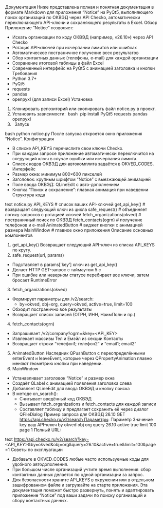 Документация
Ниже представлена полная и понятная документация в формате Markdown для приложения “Notice” на PyQt5, выполняющего поиск организаций по ОКВЭД через API Checko, автоматически переключающего API-ключи и сохраняющего результаты в Excel.
Обзор
Приложение “Notice” позволяет:
* Искать организации по коду ОКВЭД (например, «26.10») через API Checko
* Ротация API-ключей при исчерпании лимитов или ошибках
* Автоматическое постраничное получение всех результатов
* Сбор контактных данных (телефоны, e-mail) для каждой организации
* Сохранение итоговой таблицы в файл Excel
* Современный интерфейс на PyQt5 с анимацией заголовка и кнопки
Требования
* Python 3.7+
* PyQt5
* requests
* pandas
* openpyxl (для записи Excel)
Установка
1. Клонировать репозиторий или скопировать файл notice.py в проект.
2. Установить зависимости:  bash  pip install PyQt5 requests pandas openpyxl
3.  
Запуск

bash
python notice.py
После запуска откроется окно приложения “Notice”.
Конфигурация
* В списке API_KEYS перечислите свои ключи Checko.
* При каждом запросе приложение автоматически переключится на следующий ключ в случае ошибки или исчерпания лимита.
* Список кодов ОКВЭД для автокомплита задаётся в OKVED_CODES.
Интерфейс
* Размер окна: минимум 800×600 пикселей
* Заголовок: крупным шрифтом “Notice” с выезжающей анимацией
* Поле ввода ОКВЭД: QLineEdit с авто-дополнением
* Кнопка “Поиск и сохранение”: плавная анимация при наведении
Структура кода

text
notice.py
   API_KEYS         # список ваших API-ключей
   get_api_key()    # возвращает следующий ключ из цикла
   safe_request()   # объединяет логику запросов с ротацией ключей
   fetch_organizations(okved)  # постраничный поиск по ОКВЭД
   fetch_contacts(ogrn)        # получение телефонов и e-mail
   AnimatedButton    # виджет кнопки с анимацией размера
   MainWindow        # главное окно приложения
Описание основных компонентов
1. get_api_key() Возвращает следующий API-ключ из списка API_KEYS по кругу.
2. safe_request(url, params)
* Подставляет в params['key'] ключ из get_api_key()
* Делает HTTP GET-запрос с таймаутом 5 с
* При ошибке или неверном статусе перебирает все ключи, затем бросает RuntimeError
3. fetch_organizations(okved)
* Формирует параметры для /v2/search:
    * by=okved, obj=org, query=okved, active=true, limit=100
* Обходит постранично все результаты
* Возвращает список записей (ОГРН, ИНН, НаимПолн и пр.)
4. fetch_contacts(ogrn)
* Запрашивает /v2/company?ogrn=<ogrn>&key=<API_KEY>
* Извлекает массивы Тел и Емэйл из секции Контакты
* Возвращает строки “телефон1; телефон2” и “email1; email2”
5. AnimatedButton Наследник QPushButton с переопределёнными enterEvent и leaveEvent, которые через QPropertyAnimation плавно меняют геометрию кнопки при наведении.
6. MainWindow
* Устанавливает заголовок “Notice” и размер окна
* Создаёт QLabel с анимацией появления заголовка слева
* Добавляет QLineEdit для ввода ОКВЭД и кнопку поиска
* В методе on_search():
    * Считывает введённый код ОКВЭД
    * Вызывает fetch_organizations и fetch_contacts для каждой записи
    * Составляет таблицу и предлагает сохранить её через диалог QFileDialog
Пример запроса для ОКВЭД 26.10
GET https://api.checko.ru/v2/search Параметры:
Параметр	Значение
key	ваш API-ключ
by	okved
obj	org
query	26.10
active	true
limit	100
page	1
Полный URL:

text
https://api.checko.ru/v2/search?key=<API_KEY>&by=okved&obj=org&query=26.10&active=true&limit=100&page=1
Советы по эксплуатации
* Добавьте в OKVED_CODES любые часто используемые коды для удобного автодополнения.
* При большом числе организаций учтите время выполнения: сбор контактных данных делается по одной организации за запрос.
* Для безопасности храните API_KEYS в окружении или в отдельном зашифрованном файле и загружайте на старте приложения.
Эта документация поможет быстро развернуть, понять и адаптировать приложение “Notice” под ваши задачи по поиску организаций и сбору контактных данных.
